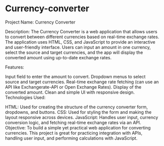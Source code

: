 # Currency-converter
Project Name: Currency Converter

Description:
The Currency Converter is a web application that allows users to convert between different currencies based on real-time exchange rates. The application uses HTML, CSS, and JavaScript to provide an interactive and user-friendly interface. Users can input an amount in one currency, select the source and target currencies, and the app will display the converted amount using up-to-date exchange rates.

Features:

Input field to enter the amount to convert.
Dropdown menus to select source and target currencies.
Real-time exchange rate fetching (can use an API like Exchangerate-API or Open Exchange Rates).
Display of the converted amount.
Clean and simple UI with responsive design.
Technologies Used:

HTML: Used for creating the structure of the currency converter form, dropdowns, and buttons.
CSS: Used for styling the form and making the layout responsive across devices.
JavaScript: Handles user input, currency conversion logic, and fetching real-time exchange rates via an API.
Objective:
To build a simple yet practical web application for converting currencies. This project is great for practicing integration with APIs, handling user input, and performing calculations with JavaScript.





